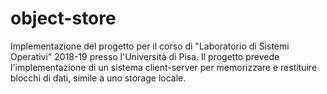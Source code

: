 # object-store
 Implementazione del progetto per il corso di "Laboratorio di Sistemi Operativi" 2018-19 presso l'Università di Pisa. Il progetto prevede l'implementazione di un sistema client-server per memorizzare e restituire blocchi di dati, simile a uno storage locale.
